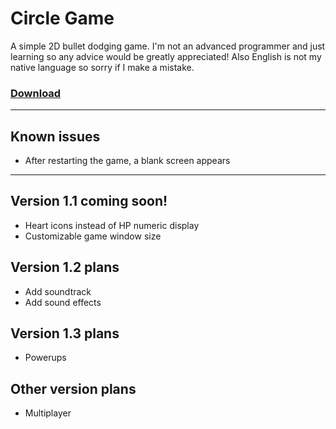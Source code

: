 # Circle Game
A simple 2D bullet dodging game. I'm not an advanced programmer and just learning so any advice would be greatly appreciated! Also English is not my native language so sorry if I make a mistake.

### [Download](https://github.com/vDeresh/Circle_Game/archive/refs/heads/v1.0.zip)
---

## Known issues
- After restarting the game, a blank screen appears

---

## Version 1.1 coming soon!
- Heart icons instead of HP numeric display
- Customizable game window size

## Version 1.2 plans
- Add soundtrack
- Add sound effects

## Version 1.3 plans
- Powerups

## Other version plans
- Multiplayer
